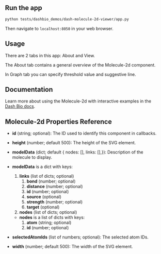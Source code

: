 ## Run the app

```bash
python tests/dashbio_demos/dash-molecule-2d-viewer/app.py
```
Then navigate to `localhost:8050` in your web browser.

## Usage

There are 2 tabs in this app: About and View.

The About tab contains a general overview of the Molecule-2d component.

In Graph tab you can specify threshold value and suggestive line.

## Documentation

Learn more about using the Molecule-2d with interactive examples in the
[Dash Bio docs](https://dash.plotly.com/dash-bio/molecule2dviewer).

## Molecule-2d Properties Reference

- **id** (string; optional): The ID used to identify this component in callbacks. 

- **height** (number; default 500): The height of the SVG element.    

- **modelData** (dict; default { nodes: [], links: [],}): Description of the molecule to display.    

- **modelData** is a dict with keys:
    1. **links** (list of dicts; optional)
        1. **bond** (number; optional)
        2. **distance** (number; optional)
        3. **id** (number; optional)
        4. **source** (optional)
        5. **strength** (number; optional)
        6. **target** (optional)
    2. **nodes** (list of dicts; optional)
    - **nodes** is a list of dicts with keys:
        1. **atom** (string; optional)
        2. **id** (number; optional)

- **selectedAtomIds** (list of numbers; optional): The selected atom IDs.    

- **width** (number; default 500): The width of the SVG element. 

